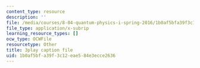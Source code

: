 ```yaml
---
content_type: resource
description: ''
file: /media/courses/8-04-quantum-physics-i-spring-2016/1b0af5bfa39f3c12eae584e3ecce2636_qP6y2edM6Ms.srt
file_type: application/x-subrip
learning_resource_types: []
ocw_type: OCWFile
resourcetype: Other
title: 3play caption file
uid: 1b0af5bf-a39f-3c12-eae5-84e3ecce2636
---
```


